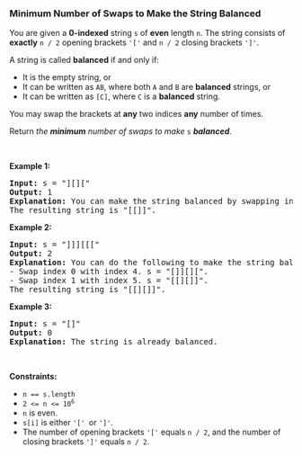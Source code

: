 
<h3>Minimum Number of Swaps to Make the String Balanced</h3>
<div><p>You are given a <strong>0-indexed</strong> string <code>s</code> of <strong>even</strong> length <code>n</code>. The string consists of <strong>exactly</strong> <code>n / 2</code> opening brackets <code>'['</code> and <code>n / 2</code> closing brackets <code>']'</code>.</p>
<p>A string is called <strong>balanced</strong> if and only if:</p>
<ul>
<li>It is the empty string, or</li>
<li>It can be written as <code>AB</code>, where both <code>A</code> and <code>B</code> are <strong>balanced</strong> strings, or</li>
<li>It can be written as <code>[C]</code>, where <code>C</code> is a <strong>balanced</strong> string.</li>
</ul>
<p>You may swap the brackets at <strong>any</strong> two indices <strong>any</strong> number of times.</p>
<p>Return <em>the <strong>minimum</strong> number of swaps to make </em><code>s</code> <em><strong>balanced</strong></em>.</p>
<p> </p>
<p><strong>Example 1:</strong></p>
<pre><strong>Input:</strong> s = "][]["
<strong>Output:</strong> 1
<strong>Explanation:</strong> You can make the string balanced by swapping index 0 with index 3.
The resulting string is "[[]]".
</pre>
<p><strong>Example 2:</strong></p>
<pre><strong>Input:</strong> s = "]]][[["
<strong>Output:</strong> 2
<strong>Explanation:</strong> You can do the following to make the string balanced:
- Swap index 0 with index 4. s = "[]][][".
- Swap index 1 with index 5. s = "[[][]]".
The resulting string is "[[][]]".
</pre>
<p><strong>Example 3:</strong></p>
<pre><strong>Input:</strong> s = "[]"
<strong>Output:</strong> 0
<strong>Explanation:</strong> The string is already balanced.
</pre>
<p> </p>
<p><strong>Constraints:</strong></p>
<ul>
<li><code>n == s.length</code></li>
<li><code>2 &lt;= n &lt;= 10<sup>6</sup></code></li>
<li><code>n</code> is even.</li>
<li><code>s[i]</code> is either <code>'[' </code>or <code>']'</code>.</li>
<li>The number of opening brackets <code>'['</code> equals <code>n / 2</code>, and the number of closing brackets <code>']'</code> equals <code>n / 2</code>.</li>
</ul>
</div>
